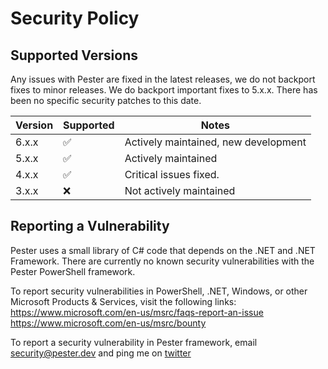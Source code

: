 # Security Policy

## Supported Versions

Any issues with Pester are fixed in the latest releases, we do not backport fixes to minor releases. We do backport important fixes to 5.x.x. There has been no specific security patches to this date.

| Version | Supported          | Notes                   |
| ------- | ------------------ | ----------------------  |
| 6.x.x   | :white_check_mark: | Actively maintained, new development     |
| 5.x.x   | :white_check_mark: | Actively maintained     |
| 4.x.x   | :white_check_mark: | Critical issues fixed.  |
| 3.x.x   | :x:                | Not actively maintained |

## Reporting a Vulnerability

Pester uses a small library of C# code that depends on the .NET and .NET Framework. There are currently no known security vulnerabilities with the Pester PowerShell framework.

To report security vulnerabilities in PowerShell, .NET, Windows, or other Microsoft Products & Services, visit the following links:
<https://www.microsoft.com/en-us/msrc/faqs-report-an-issue>
<https://www.microsoft.com/en-us/msrc/bounty>

To report a security vulnerability in Pester framework, email security@pester.dev and ping me on [twitter](https://twitter.com/nohwnd)
